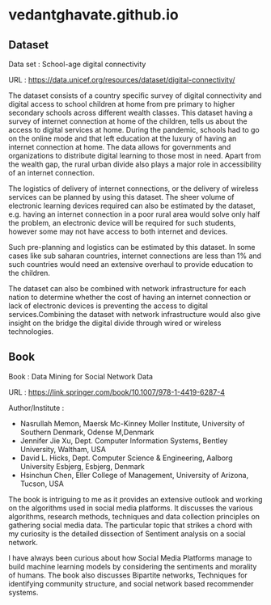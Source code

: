# vedantghavate.github.io
## Dataset
Data set  : School-age digital connectivity

URL       : https://data.unicef.org/resources/dataset/digital-connectivity/

  The dataset consists of a country specific survey of digital connectivity and digital access to school children at home  from pre primary to higher secondary schools across different wealth classes. This dataset having a survey of internet connection at home of the children, tells us about the access to digital services at home.
  During the pandemic, schools had to go on the online mode and that left education at the luxury of having an internet connection at home.
The data allows  for governments and organizations to distribute digital learning to those most in need. Apart from the wealth gap, the rural urban divide also plays a major role in accessibility of an internet connection.

  The logistics of delivery of internet connections, or the delivery of wireless services can be planned by using this dataset. The sheer volume of electronic learning devices required can also be estimated by the dataset, e.g. having an internet connection in a poor rural area would solve only half the problem, an electronic device will be required for such students, however some may not have access to both internet and devices.
  
Such pre-planning and logistics can be estimated by this dataset. In some cases like sub saharan countries, internet connections are less than 1% and such countries would need an extensive overhaul to provide education to the children.

  The dataset can also be combined with network infrastructure for each nation to determine whether the cost of having an internet connection or lack of electronic devices is preventing the access to digital services.Combining the dataset with network infrastructure would also give insight on the bridge the digital divide through wired or wireless technologies.


## Book
Book      : Data Mining for Social Network Data

URL       : https://link.springer.com/book/10.1007/978-1-4419-6287-4

Author/Institute : 
- Nasrullah Memon, Maersk Mc-Kinney Moller Institute, University of Southern Denmark, Odense M,Denmark
- Jennifer Jie Xu, Dept. Computer Information Systems, Bentley University, Waltham, USA
- David L. Hicks, Dept. Computer Science & Engineering, Aalborg University Esbjerg, Esbjerg, Denmark
- Hsinchun Chen, Eller College of Management, University of Arizona, Tucson, USA

The book is intriguing to me as it provides an extensive outlook and working on the algorithms used in social media platforms. It discusses the  various algorithms, research methods, techniques and data collection principles on gathering social media data. The particular topic that strikes a chord with my curiosity is the detailed dissection of Sentiment analysis on a social network.

  I have always been curious about how Social Media Platforms manage to build machine learning models by considering the sentiments and morality of humans. The book also discusses Bipartite networks, Techniques for identifying community structure, and social network based recommender systems.




